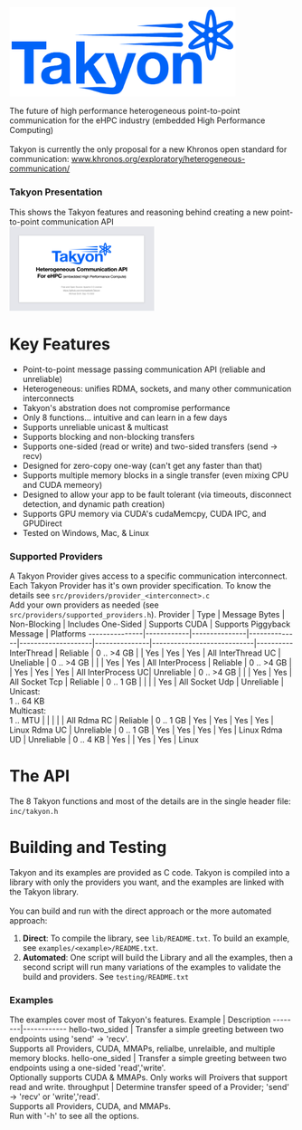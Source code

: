 <img src="docs/Takyon_Logo.png" alt="Logo" style="width:400px;"/>

The future of high performance heterogeneous point-to-point communication for the eHPC industry (embedded High Performance Computing)<br><br>
Takyon is currently the only proposal for a new Khronos open standard for communication: www.khronos.org/exploratory/heterogeneous-communication/<br>

### Takyon Presentation
This shows the Takyon features and reasoning behind creating a new point-to-point communication API<br>
<a href="Takyon_Introduction.pdf">
  <img src="docs/presentation_icon.png" alt="Takyon Introduction" width="256" height="149">
</a>
<br>

# Key Features
- Point-to-point message passing communication API (reliable and unreliable)
- Heterogeneous: unifies RDMA, sockets, and many other communication interconnects
- Takyon's abstration does not compromise performance
- Only 8 functions... intuitive and can learn in a few days
- Supports unreliable unicast & multicast
- Supports blocking and non-blocking transfers
- Supports one-sided (read or write) and two-sided transfers (send -> recv)
- Designed for zero-copy one-way (can't get any faster than that)
- Supports multiple memory blocks in a single transfer (even mixing CPU and CUDA memeory)
- Designed to allow your app to be fault tolerant (via timeouts, disconnect detection, and dynamic path creation)
- Supports GPU memory via CUDA's cudaMemcpy, CUDA IPC, and GPUDirect
- Tested on Windows, Mac, & Linux

### Supported Providers
A Takyon Provider gives access to a specific communication interconnect.<br>
Each Takyon Provider has it's own provider specification. To know the details see ```src/providers/provider_<interconnect>.c```<br>
Add your own providers as needed (see ```src/providers/supported_providers.h```).
Provider       | Type       | Message Bytes | Non-Blocking | Includes One-Sided | Supports CUDA | Supports Piggyback Message | Platforms
---------------|------------|---------------|--------------|--------------------|---------------|----------------------------|----------
InterThread    | Reliable   | 0 .. >4 GB    |              | Yes                | Yes           | Yes                        | All
InterThread UC | Uneliable  | 0 .. >4 GB    |              |                    | Yes           | Yes                        | All
InterProcess   | Reliable   | 0 .. >4 GB    |              | Yes                | Yes           | Yes                        | All
InterProcess UC| Unreliable | 0 .. >4 GB    |              |                    | Yes           | Yes                        | All
Socket Tcp     | Reliable   | 0 .. 1 GB     |              |                    |               | Yes                        | All
Socket Udp     | Unreliable | Unicast:<br>1 .. 64 KB<br>Multicast:<br>1 .. MTU |     |   |      |                            | All
Rdma RC        | Reliable   | 0 .. 1 GB     | Yes          | Yes                | Yes           | Yes                        | Linux
Rdma UC        | Unreliable | 0 .. 1 GB     | Yes          | Yes                | Yes           | Yes                        | Linux
Rdma UD        | Unreliable | 0 .. 4 KB     | Yes          |                    | Yes           | Yes                        | Linux

# The API
The 8 Takyon functions and most of the details are in the single header file: ```inc/takyon.h```<br>

# Building and Testing
Takyon and its examples are provided as C code. Takyon is compiled into a library with only the providers you want, and the examples are linked with the Takyon library.<br>
<br>
You can build and run with the direct approach or the more automated approach:
1. **Direct**: To compile the library, see ```lib/README.txt```. To build an example, see ```examples/<example>/README.txt```.
2. **Automated**: One script will build the Library and all the examples, then a second script will run many variations of the examples to validate the build and providers. See ```testing/README.txt```

### Examples
The examples cover most of Takyon's features.
Example | Description
--------|------------
hello-two_sided | Transfer a simple greeting between two endpoints using 'send' -> 'recv'.<br>Supports all Providers, CUDA, MMAPs, relialbe, unrelaible, and multiple memory blocks.
hello-one_sided | Transfer a simple greeting between two endpoints using a one-sided 'read','write'.<br>Optionally supports CUDA & MMAPs. Only works will Proivers that support read and write.
throughput | Determine transfer speed of a Provider; 'send' -> 'recv' or 'write','read'.<br>Supports all Providers, CUDA, and MMAPs.<br>Run with '-h' to see all the options.
